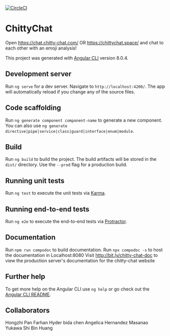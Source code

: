 [![CircleCI](https://circleci.com/gh/CSC59939/Chitty-Chat.svg?style=svg)](https://circleci.com/gh/CSC59939/Chitty-Chat)
# ChittyChat
Open https://chat.chitty-chat.com/ OR https://chittychat.space/ and chat to each other with an emoji analysis!

This project was generated with [Angular CLI](https://github.com/angular/angular-cli) version 8.0.4.

## Development server

Run `ng serve` for a dev server. Navigate to `http://localhost:4200/`. The app will automatically reload if you change any of the source files.

## Code scaffolding

Run `ng generate component component-name` to generate a new component. You can also use `ng generate directive|pipe|service|class|guard|interface|enum|module`.

## Build

Run `ng build` to build the project. The build artifacts will be stored in the `dist/` directory. Use the `--prod` flag for a production build.

## Running unit tests

Run `ng test` to execute the unit tests via [Karma](https://karma-runner.github.io).

## Running end-to-end tests

Run `ng e2e` to execute the end-to-end tests via [Protractor](http://www.protractortest.org/).

## Documentation
Run `npm run compodoc` to build documentation. Run `npx compodoc -s` to host the documentation in Localhost:8080
Visit http://bit.ly/chitty-chat-doc to view the production server's documentation for the chitty-chat website

## Further help

To get more help on the Angular CLI use `ng help` or go check out the [Angular CLI README](https://github.com/angular/angular-cli/blob/master/README.md).

## Collaborators
Hongzhi Pan
Farhan Hyder
bida chen
Angelica Hernandez
Masanao Yukawa
Shi Bin Huang
